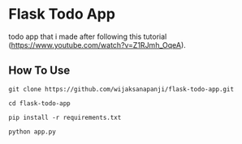 # Flask Todo App

todo app that i made after following this tutorial (https://www.youtube.com/watch?v=Z1RJmh_OqeA).

## How To Use

```
git clone https://github.com/wijaksanapanji/flask-todo-app.git
```

```
cd flask-todo-app
```

```
pip install -r requirements.txt
```

```
python app.py
```
